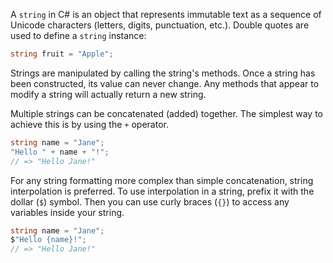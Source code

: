 A `string` in C# is an object that represents immutable text as a sequence of Unicode characters (letters, digits, punctuation, etc.). Double quotes are used to define a `string` instance:

```csharp
string fruit = "Apple";
```

Strings are manipulated by calling the string's methods. Once a string has been constructed, its value can never change. Any methods that appear to modify a string will actually return a new string.

Multiple strings can be concatenated (added) together. The simplest way to achieve this is by using the `+` operator.

```csharp
string name = "Jane";
"Hello " + name + "!";
// => "Hello Jane!"
```

For any string formatting more complex than simple concatenation, string interpolation is preferred. To use interpolation in a string, prefix it with the dollar (`$`) symbol. Then you can use curly braces (`{}`) to access any variables inside your string.

```csharp
string name = "Jane";
$"Hello {name}!";
// => "Hello Jane!"
```